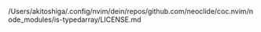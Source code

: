/Users/akitoshiga/.config/nvim/dein/repos/github.com/neoclide/coc.nvim/node_modules/is-typedarray/LICENSE.md